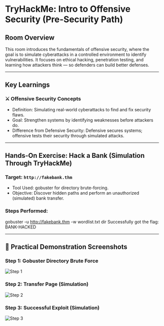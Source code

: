 # TryHackMe: Intro to Offensive Security (Pre-Security Path)

## Room Overview

This room introduces the fundamentals of offensive security, where the goal is to simulate cyberattacks in a controlled environment to identify vulnerabilities.
It focuses on ethical hacking, penetration testing, and learning how attackers think — so defenders can build better defenses.

---

## Key Learnings

### ⚔️ Offensive Security Concepts

- Definition: Simulating real-world cyberattacks to find and fix security flaws.
- Goal: Strengthen systems by identifying weaknesses before attackers do.
- Difference from Defensive Security: Defensive secures systems; offensive tests their security through simulated attacks.

---

## Hands-On Exercise: Hack a Bank (Simulation Through TryHackMe)

### Target: `http://fakebank.thm`

- Tool Used: gobuster for directory brute-forcing.
- Objective: Discover hidden paths and perform an unauthorized (simulated) bank transfer.

### Steps Performed:
gobuster -u http://fakebank.thm -w wordlist.txt dir 
Successfully got the flag:
BANK-HACKED

---

## 📸 Practical Demonstration Screenshots

### Step 1: Gobuster Directory Brute Force  
![Step 1](https://github.com/user-attachments/assets/b95a4649-452d-41b6-bc42-10e8221f2796)

### Step 2: Transfer Page (Simulation)  
![Step 2](https://github.com/user-attachments/assets/06bba031-b762-428d-84be-5b00c0c2250b)

### Step 3: Successful Exploit (Simulation)
![Step 3](https://github.com/user-attachments/assets/67327649-56f5-4a1b-9d0c-6fe15751a39a)


